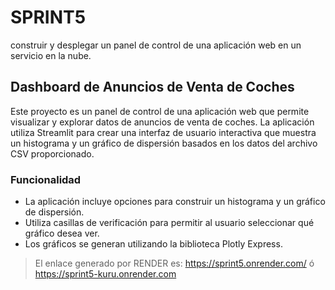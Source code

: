 # SPRINT5
construir y desplegar un panel de control de una aplicación web en un servicio en la nube.

## Dashboard de Anuncios de Venta de Coches

Este proyecto es un panel de control de una aplicación web que permite visualizar y explorar datos de anuncios de venta de coches. La aplicación utiliza Streamlit para crear una interfaz de usuario interactiva que muestra un histograma y un gráfico de dispersión basados en los datos del archivo CSV proporcionado.

### Funcionalidad

- La aplicación incluye opciones para construir un histograma y un gráfico de dispersión.
- Utiliza casillas de verificación para permitir al usuario seleccionar qué gráfico desea ver.
- Los gráficos se generan utilizando la biblioteca Plotly Express.


> El enlace generado por RENDER es: https://sprint5.onrender.com/ ó https://sprint5-kuru.onrender.com
